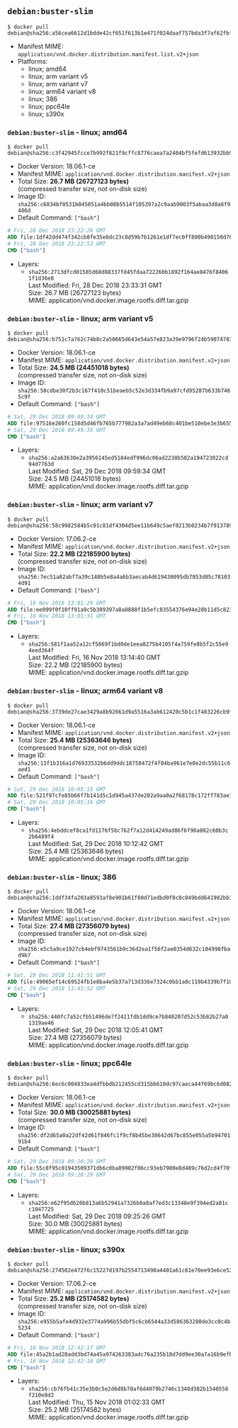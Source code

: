 ## `debian:buster-slim`

```console
$ docker pull debian@sha256:a56cea6612d1bdde42cf651f613b1e471f024daaf757bda3f7af62fbf32e8ae4
```

-	Manifest MIME: `application/vnd.docker.distribution.manifest.list.v2+json`
-	Platforms:
	-	linux; amd64
	-	linux; arm variant v5
	-	linux; arm variant v7
	-	linux; arm64 variant v8
	-	linux; 386
	-	linux; ppc64le
	-	linux; s390x

### `debian:buster-slim` - linux; amd64

```console
$ docker pull debian@sha256:c3f42945fcce7b992f821f9cffc8776caea7a2404bf5fefd613932bb96f04a30
```

-	Docker Version: 18.06.1-ce
-	Manifest MIME: `application/vnd.docker.distribution.manifest.v2+json`
-	Total Size: **26.7 MB (26727123 bytes)**  
	(compressed transfer size, not on-disk size)
-	Image ID: `sha256:c6834bf0531b045051a4bb08b5514f105397a2c9aab9003f5abaa3d8a6f9486d`
-	Default Command: `["bash"]`

```dockerfile
# Fri, 28 Dec 2018 23:22:26 GMT
ADD file:1df42dd474f342cb8fe35e6dc23c8d59b7b1261e1df7ec0ff800b490150d7686 in / 
# Fri, 28 Dec 2018 23:22:53 GMT
CMD ["bash"]
```

-	Layers:
	-	`sha256:2713dfcd01585d68d88337fd45fdaa722260b1892f164ae8476f84061f1d36e8`  
		Last Modified: Fri, 28 Dec 2018 23:33:31 GMT  
		Size: 26.7 MB (26727123 bytes)  
		MIME: application/vnd.docker.image.rootfs.diff.tar.gzip

### `debian:buster-slim` - linux; arm variant v5

```console
$ docker pull debian@sha256:b751c7a762c74b8c2a50665d643e54a57e823a39e9796f24b59074783e673e3b
```

-	Docker Version: 18.06.1-ce
-	Manifest MIME: `application/vnd.docker.distribution.manifest.v2+json`
-	Total Size: **24.5 MB (24451018 bytes)**  
	(compressed transfer size, not on-disk size)
-	Image ID: `sha256:58cdbe30f2b3c167f410c51beaeb5c52e3d334fb9a97cfd95287b633b7465c9f`
-	Default Command: `["bash"]`

```dockerfile
# Sat, 29 Dec 2018 09:49:34 GMT
ADD file:97516e260fc158d5d46fb765b777982a3a7ad49eb68c401be510ebe3e3b655e9 in / 
# Sat, 29 Dec 2018 09:49:35 GMT
CMD ["bash"]
```

-	Layers:
	-	`sha256:a2a63630e2a3956145ed5184edf996dc06ad2238b502a194723022cd94d7763d`  
		Last Modified: Sat, 29 Dec 2018 09:59:34 GMT  
		Size: 24.5 MB (24451018 bytes)  
		MIME: application/vnd.docker.image.rootfs.diff.tar.gzip

### `debian:buster-slim` - linux; arm variant v7

```console
$ docker pull debian@sha256:58c9982584b5c01c81df4304d5ee11b649c5aef0213b0234b7f91378944015ee
```

-	Docker Version: 17.06.2-ce
-	Manifest MIME: `application/vnd.docker.distribution.manifest.v2+json`
-	Total Size: **22.2 MB (22185900 bytes)**  
	(compressed transfer size, not on-disk size)
-	Image ID: `sha256:7ec51a82abf7a39c140b5e8a4a6b3aecab4d619430095db7053d05c781034d91`
-	Default Command: `["bash"]`

```dockerfile
# Fri, 16 Nov 2018 13:01:29 GMT
ADD file:ee099f0f10ff91a9c5b309397a8a0888f1b5efc83554376e94e28b11d5c82321 in / 
# Fri, 16 Nov 2018 13:01:31 GMT
CMD ["bash"]
```

-	Layers:
	-	`sha256:581f1aa52a12cf5869f1bd0de1eea8275b4105f4a759fe8b5f2c55e94eed364f`  
		Last Modified: Fri, 16 Nov 2018 13:14:40 GMT  
		Size: 22.2 MB (22185900 bytes)  
		MIME: application/vnd.docker.image.rootfs.diff.tar.gzip

### `debian:buster-slim` - linux; arm64 variant v8

```console
$ docker pull debian@sha256:3739de27cae3429a8b92661d9a5516a3ab612420c5b1c1f483226cb9f38c01b1
```

-	Docker Version: 18.06.1-ce
-	Manifest MIME: `application/vnd.docker.distribution.manifest.v2+json`
-	Total Size: **25.4 MB (25363646 bytes)**  
	(compressed transfer size, not on-disk size)
-	Image ID: `sha256:13f1b316a1d76933532b6dd9ddc18758472f4f04ba961e7e0e2dc55b11c6aed1`
-	Default Command: `["bash"]`

```dockerfile
# Sat, 29 Dec 2018 10:05:15 GMT
ADD file:521f97cfe85b66f7b141d5c1d945a437de202a9aa0a2f68178c172ff783ae115 in / 
# Sat, 29 Dec 2018 10:05:16 GMT
CMD ["bash"]
```

-	Layers:
	-	`sha256:4ebddcef8ca1fd1176f5bc762f7a12d414249ad86f6f90a882c60b3c2b6489f4`  
		Last Modified: Sat, 29 Dec 2018 10:12:42 GMT  
		Size: 25.4 MB (25363646 bytes)  
		MIME: application/vnd.docker.image.rootfs.diff.tar.gzip

### `debian:buster-slim` - linux; 386

```console
$ docker pull debian@sha256:1ddf34fa203a8593af8e901b61f80d71edbd0f8c8c049bdd641982bb19232dc8
```

-	Docker Version: 18.06.1-ce
-	Manifest MIME: `application/vnd.docker.distribution.manifest.v2+json`
-	Total Size: **27.4 MB (27356079 bytes)**  
	(compressed transfer size, not on-disk size)
-	Image ID: `sha256:e5c5a9ce1927cb4ebf9743561b9c36d2ea1f56f2ae0354d632c104998fbad9b7`
-	Default Command: `["bash"]`

```dockerfile
# Sat, 29 Dec 2018 11:41:51 GMT
ADD file:49065ef14c69524fb1e8ba4e5b37a713d336e7324c0bb1a8c119b4339b7f1032 in / 
# Sat, 29 Dec 2018 11:41:52 GMT
CMD ["bash"]
```

-	Layers:
	-	`sha256:440fc7a52cfb51496de7f2411fdb1dd9ce7b840207d52c53b82b27a01319ae46`  
		Last Modified: Sat, 29 Dec 2018 12:05:41 GMT  
		Size: 27.4 MB (27356079 bytes)  
		MIME: application/vnd.docker.image.rootfs.diff.tar.gzip

### `debian:buster-slim` - linux; ppc64le

```console
$ docker pull debian@sha256:6ec6c004833ea4dfbbdb212455cd315bb610dc97caeca44f69bc6d0823c20ef9
```

-	Docker Version: 18.06.1-ce
-	Manifest MIME: `application/vnd.docker.distribution.manifest.v2+json`
-	Total Size: **30.0 MB (30025881 bytes)**  
	(compressed transfer size, not on-disk size)
-	Image ID: `sha256:df2d65a0a22df42d61f846fc1f9cf8b45be38642d67bc855e055a5b9470191b4`
-	Default Command: `["bash"]`

```dockerfile
# Sat, 29 Dec 2018 09:20:20 GMT
ADD file:55c8f95c01943509371db6c0ba89902f06cc93eb7980e8d489c76d2cd4f70f04 in / 
# Sat, 29 Dec 2018 09:20:29 GMT
CMD ["bash"]
```

-	Layers:
	-	`sha256:e62f95d620b813a6b52941a7326b0a8af7ed3c13348e9f394ed2a81cc1047725`  
		Last Modified: Sat, 29 Dec 2018 09:25:26 GMT  
		Size: 30.0 MB (30025881 bytes)  
		MIME: application/vnd.docker.image.rootfs.diff.tar.gzip

### `debian:buster-slim` - linux; s390x

```console
$ docker pull debian@sha256:274502e472f6c15227d197b2554713498a4401a61c61e70ee93e6ce52b1e651e
```

-	Docker Version: 17.06.2-ce
-	Manifest MIME: `application/vnd.docker.distribution.manifest.v2+json`
-	Total Size: **25.2 MB (25174582 bytes)**  
	(compressed transfer size, not on-disk size)
-	Image ID: `sha256:e955b5afe4d932e3774a996b55dbf5c6cb6544a33d586363280de3cc0c4b5234`
-	Default Command: `["bash"]`

```dockerfile
# Fri, 16 Nov 2018 12:42:17 GMT
ADD file:45a2b1ad20add3bd74a45a974263383adc76a235b18d7dd9ee30a7a16b9efbe3 in / 
# Fri, 16 Nov 2018 12:42:18 GMT
CMD ["bash"]
```

-	Layers:
	-	`sha256:cb76fb41c35e3b0c5e2d6d8b78af6d4079b2746c1348d382b1540558f210e8d2`  
		Last Modified: Thu, 15 Nov 2018 01:02:33 GMT  
		Size: 25.2 MB (25174582 bytes)  
		MIME: application/vnd.docker.image.rootfs.diff.tar.gzip
